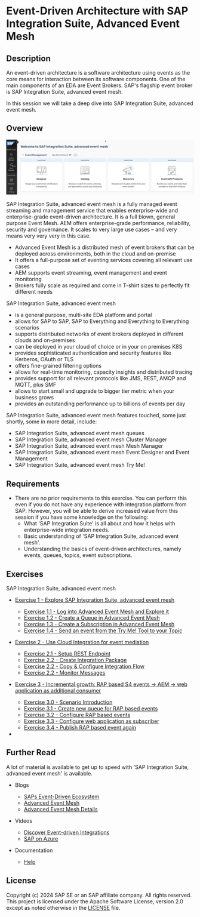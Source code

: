 # Event-Driven Architecture with SAP Integration Suite, Advanced Event Mesh

## Description

An event-driven architecture is a software architecture using events as the core means for interaction between its software components. One of the main components of an EDA are Event Brokers. SAP's flagship event broker is SAP Integration Suite, advanced event mesh.

In this session we will take a deep dive into SAP Integration Suite, advanced event mesh.

## Overview

![Pic 2](images/overview.png)

SAP Integration Suite, advanced event mesh is a fully managed event streaming and management service that enables enterprise-wide and enterprise-grade event-driven architecture. It is a full blown, general purpose Event Mesh. AEM offers enterprise-grade performance, reliability, security and governance. It scales to very large use cases – and very means very very very in this case.

- Advanced Event Mesh is a distributed mesh of event brokers that can be deployed across environments, both in the cloud and on-premise
- It offers a full-purpose set of eventing services covering all relevant use cases
- AEM supports event streaming, event management and event monitoring
- Brokers fully scale as required and come in T-shirt sizes to perfectly fit different needs

SAP Integration Suite, advanced event mesh

- is a general purpose, multi-site EDA platform and portal
- allows for SAP to SAP, SAP to Everything and Everything to Everything scenarios
- supports distributed networks of event brokers deployed in different clouds and on-premises
- can be deployed in your cloud of choice or in your on premises K8S
- provides sophisticated authentication and security features like Kerberos, OAuth or TLS
- offers fine-grained filtering options
- allows for real-time monitoring, capacity insights and distributed tracing
- provides support for all relevant protocols like JMS, REST, AMQP and MQTT, plus SMF
- allows to start small and upgrade to bigger tier metric when your business grows
- provides an outstanding performance up to billions of events per day

SAP Integration Suite, advanced event mesh features touched, some just shortly, some in more detail, include:

- SAP Integration Suite, advanced event mesh queues
- SAP Integration Suite, advanced event mesh Cluster Manager
- SAP Integration Suite, advanced event mesh Mesh Manager
- SAP Integration Suite, advanced event mesh Event Designer and Event Management
- SAP Integration Suite, advanced event mesh Try Me!

## Requirements

- There are no prior requirements to this exercise. You can perform this even if you do not have any experience with integration platform from SAP. However, you will be able to derive increased value from this session if you have some knowledge on the following:
  - What 'SAP Integration Suite' is all about and how it helps with enterprise-wide integration needs.
  - Basic understanding of 'SAP Integration Suite, advanced event mesh'.
  - Understanding the basics of event-driven architectures, namely events, queues, topics, event subscriptions.

## Exercises

SAP Integration Suite, advanced event mesh

- [Exercise 1 - Explore SAP Integration Suite, advanced event mesh](exercises/ex1/)

  - [Exercise 1.1 - Log into Advanced Event Mesh and Explore it](exercises/ex1#exercise-11---log-into-advanced-event-mesh-and-explore-it)
  - [Exercise 1.2 - Create a Queue in Advanced Event Mesh ](exercises/ex1#exercise-12---create-a-queue-in-advanced-event-mesh)
  - [Exercise 1.3 - Create a Subscription in Advanced Event Mesh](exercises/ex1#exercise-13---create-a-queue-subscription-in-advanced-event-mesh)
  - [Exercise 1.4 - Send an event from the Try Me! Tool to your Topic](exercises/ex1#exercise-14---send-an-event-from-the-try-me-tool-to-your-topic)

- [Exercise 2 - Use Cloud Integration for event mediation](exercises/ex2/)

  - [Exercise 2.1 - Setup REST Endpoint](exercises/ex2#21-setup-rest-endpoint)
  - [Exercise 2.2 - Create Integration Package](exercises/ex2#22-create-integration-package)
  - [Exercise 2.2 - Copy & Configure Integration Flow](exercises/ex2#23-copy--configure-integration-flow)
  - [Exercise 2.2 - Monitor Messages](exercises/ex2#24-monitor-messages)

- [Exercise 3 - Incremental growth: RAP based S4 events -> AEM -> web application as additional consumer](exercises/ex3/)

  - [Exercise 3.0 - Scenario Introduction](exercises/ex3#exercise-30-scenario-introduction)
  - [Exercise 3.1 - Create new queue for RAP based events](exercises/ex3#exercise-31-create-new-queue-for-rap-based-events)
  - [Exercise 3.2 - Configure RAP based events](exercises/ex3#exercise-32-rap-based-events)
  - [Exercise 3.3 - Configure web application as subscriber](exercises/ex3#exercise-33-configure-web-application)
  - [Exercise 3.4 - Publish RAP based event again](exercises/ex3#exercise-34-publish-rap-based-event-again)

-

## Further Read

A lot of material is available to get up to speed with 'SAP Integration Suite, advanced event mesh' is available.

- Blogs

  - [SAPs Event-Driven Ecosystem](https://blogs.sap.com/2022/09/01/saps-event-driven-ecosystem-revisited/)
  - [Advanced Event Mesh](https://blogs.sap.com/2022/10/28/turn-your-erp-into-a-team-player-introducing-sap-integration-suite-advanced-event-mesh/)
  - [Advanced Event Mesh Details](https://blogs.sap.com/2023/10/26/sap-advanced-event-mesh-create-your-first-event-broker/)

- Videos

  - [Discover Event-driven Integrations](https://www.youtube.com/watch?v=r9lyC_2ss2U)
  - [SAP on Azure](https://www.youtube.com/watch?v=NNrzXbX3mk0)

- Documentation

  - [Help](https://help.pubsub.em.services.cloud.sap/Cloud/cloud-lp.htm)

## License

Copyright (c) 2024 SAP SE or an SAP affiliate company. All rights reserved. This project is licensed under the Apache Software License, version 2.0 except as noted otherwise in the [LICENSE](LICENSES/Apache-2.0.txt) file.
